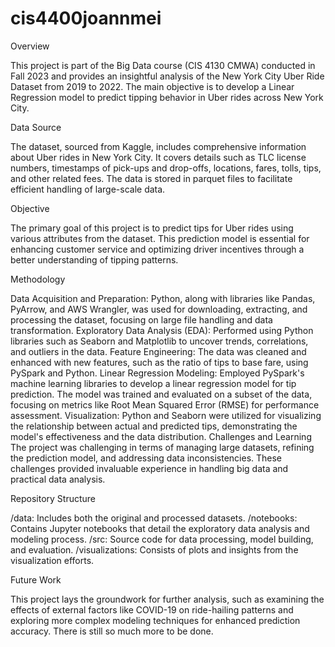 # cis4400joannmei

Overview

This project is part of the Big Data course (CIS 4130 CMWA) conducted in Fall 2023 and provides an insightful analysis of the New York City Uber Ride Dataset from 2019 to 2022. The main objective is to develop a Linear Regression model to predict tipping behavior in Uber rides across New York City.


Data Source

The dataset, sourced from Kaggle, includes comprehensive information about Uber rides in New York City. It covers details such as TLC license numbers, timestamps of pick-ups and drop-offs, locations, fares, tolls, tips, and other related fees. The data is stored in parquet files to facilitate efficient handling of large-scale data.


Objective

The primary goal of this project is to predict tips for Uber rides using various attributes from the dataset. This prediction model is essential for enhancing customer service and optimizing driver incentives through a better understanding of tipping patterns.


Methodology

Data Acquisition and Preparation: Python, along with libraries like Pandas, PyArrow, and AWS Wrangler, was used for downloading, extracting, and processing the dataset, focusing on large file handling and data transformation.
Exploratory Data Analysis (EDA): Performed using Python libraries such as Seaborn and Matplotlib to uncover trends, correlations, and outliers in the data.
Feature Engineering: The data was cleaned and enhanced with new features, such as the ratio of tips to base fare, using PySpark and Python.
Linear Regression Modeling: Employed PySpark's machine learning libraries to develop a linear regression model for tip prediction. The model was trained and evaluated on a subset of the data, focusing on metrics like Root Mean Squared Error (RMSE) for performance assessment.
Visualization: Python and Seaborn were utilized for visualizing the relationship between actual and predicted tips, demonstrating the model's effectiveness and the data distribution.
Challenges and Learning
The project was challenging in terms of managing large datasets, refining the prediction model, and addressing data inconsistencies. These challenges provided invaluable experience in handling big data and practical data analysis.


Repository Structure

/data: Includes both the original and processed datasets.
/notebooks: Contains Jupyter notebooks that detail the exploratory data analysis and modeling process.
/src: Source code for data processing, model building, and evaluation.
/visualizations: Consists of plots and insights from the visualization efforts.


Future Work

This project lays the groundwork for further analysis, such as examining the effects of external factors like COVID-19 on ride-hailing patterns and exploring more complex modeling techniques for enhanced prediction accuracy. There is still so much more to be done.
